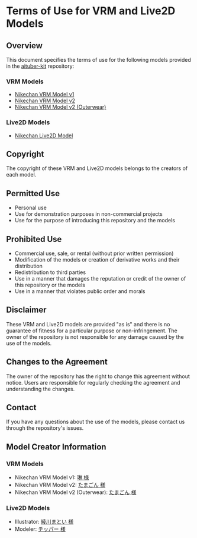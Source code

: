 # Terms of Use for VRM and Live2D Models

## Overview

This document specifies the terms of use for the following models provided in the [aituber-kit](https://github.com/tegnike/aituber-kit) repository:

### VRM Models

- [Nikechan VRM Model v1](https://github.com/tegnike/aituber-kit/blob/main/public/vrm/nikechan_v1.vrm)
- [Nikechan VRM Model v2](https://github.com/tegnike/aituber-kit/blob/main/public/vrm/nikechan_v2.vrm)
- [Nikechan VRM Model v2 (Outerwear)](https://github.com/tegnike/aituber-kit/blob/main/public/vrm/nikechan_v2_outerwear.vrm)

### Live2D Models

- [Nikechan Live2D Model](https://github.com/tegnike/aituber-kit/blob/main/public/live2d/nike01)

## Copyright

The copyright of these VRM and Live2D models belongs to the creators of each model.

## Permitted Use

- Personal use
- Use for demonstration purposes in non-commercial projects
- Use for the purpose of introducing this repository and the models

## Prohibited Use

- Commercial use, sale, or rental (without prior written permission)
- Modification of the models or creation of derivative works and their distribution
- Redistribution to third parties
- Use in a manner that damages the reputation or credit of the owner of this repository or the models
- Use in a manner that violates public order and morals

## Disclaimer

These VRM and Live2D models are provided "as is" and there is no guarantee of fitness for a particular purpose or non-infringement. The owner of the repository is not responsible for any damage caused by the use of the models.

## Changes to the Agreement

The owner of the repository has the right to change this agreement without notice. Users are responsible for regularly checking the agreement and understanding the changes.

## Contact

If you have any questions about the use of the models, please contact us through the repository's issues.

## Model Creator Information

### VRM Models

- Nikechan VRM Model v1: [琳 様](https://x.com/rin_tyn25)
- Nikechan VRM Model v2: [たまごん 様](https://x.com/_TAMA_GON_)
- Nikechan VRM Model v2 (Outerwear): [たまごん 様](https://x.com/_TAMA_GON_)

### Live2D Models

- Illustrator: [綾川まとい 様](https://x.com/matoi_e_ma)
- Modeler: [チッパー 様](https://x.com/Chipper_tyvt)

